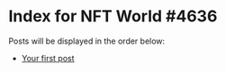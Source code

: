 # Index for NFT World #4636
Posts will be displayed in the order below:

- [Your first post](./001-first.md)

